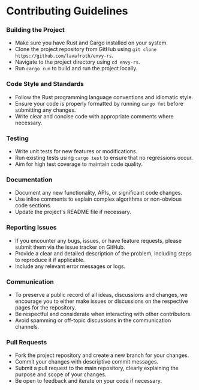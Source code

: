 # Contributing Guidelines
### Building the Project
- Make sure you have Rust and Cargo installed on your system.
- Clone the project repository from GitHub using `git clone https://github.com/lavafroth/envy-rs`.
- Navigate to the project directory using `cd envy-rs`.
- Run `cargo run` to build and run the project locally.

### Code Style and Standards
- Follow the Rust programming language conventions and idiomatic style.
- Ensure your code is properly formatted by running `cargo fmt` before submitting any changes.
- Write clear and concise code with appropriate comments where necessary.
   
### Testing
- Write unit tests for new features or modifications.
- Run existing tests using `cargo test` to ensure that no regressions occur.
- Aim for high test coverage to maintain code quality.

### Documentation
- Document any new functionality, APIs, or significant code changes.
- Use inline comments to explain complex algorithms or non-obvious code sections.
- Update the project's README file if necessary.

### Reporting Issues
- If you encounter any bugs, issues, or have feature requests, please submit them via the issue tracker on GitHub.
- Provide a clear and detailed description of the problem, including steps to reproduce it if applicable.
- Include any relevant error messages or logs.

### Communication
- To preserve a public record of all ideas, discussions and changes, we encourage you to either make issues or discussions on the respective pages for the repository.
- Be respectful and considerate when interacting with other contributors.
- Avoid spamming or off-topic discussions in the communication channels.

### Pull Requests
- Fork the project repository and create a new branch for your changes.
- Commit your changes with descriptive commit messages.
- Submit a pull request to the main repository, clearly explaining the purpose and scope of your changes.
- Be open to feedback and iterate on your code if necessary.
